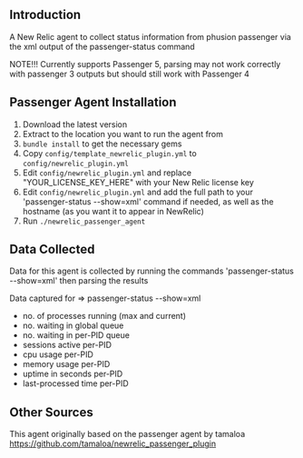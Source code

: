 ## Introduction

A New Relic agent to collect status information from phusion passenger via the xml output of the passenger-status command

NOTE!!! Currently supports Passenger 5, parsing may not work correctly with passenger 3 outputs but should still work with Passenger 4

## Passenger Agent Installation

1. Download the latest version
2. Extract to the location you want to run the agent from
3. `bundle install` to get the necessary gems
4. Copy `config/template_newrelic_plugin.yml` to `config/newrelic_plugin.yml`
5. Edit `config/newrelic_plugin.yml` and replace "YOUR_LICENSE_KEY_HERE" with your New Relic license key
6. Edit `config/newrelic_plugin.yml` and add the full path to your 'passenger-status --show=xml' command if needed, as well as the hostname (as you want it to appear in NewRelic)
7. Run `./newrelic_passenger_agent`

## Data Collected

Data for this agent is collected by running the commands 'passenger-status --show=xml' then parsing the results

Data captured for => passenger-status --show=xml
- no. of processes running (max and current)
- no. waiting in global queue
- no. waiting in per-PID queue
- sessions active per-PID
- cpu usage per-PID
- memory usage per-PID
- uptime in seconds per-PID
- last-processed time per-PID

## Other Sources

This agent originally based on the passenger agent by tamaloa https://github.com/tamaloa/newrelic_passenger_plugin
